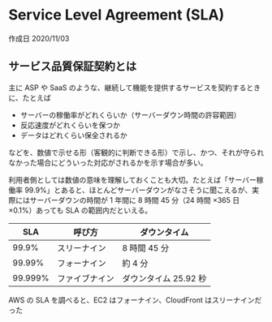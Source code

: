# Service Level Agreement (SLA)

作成日 2020/11/03

## サービス品質保証契約とは

主に ASP や SaaS のような、継続して機能を提供するサービスを契約するときに、たとえば

- サーバーの稼働率がどれくらいか（サーバーダウン時間の許容範囲）
- 反応速度がどれくらいを保つか
- データはどれくらい保全されるか

などを、数値で示せる形（客観的に判断できる形）で示し、かつ、それが守られなかった場合にどういった対応がされるかを示す場合が多い。

利用者側としては数値の意味を理解しておくことも大切。たとえば「サーバー稼働率 99.9%」とあると、ほとんどサーバーダウンがなさそうに聞こえるが、実際にはサーバーダウンの時間が 1 年間に 8 時間 45 分（24 時間 ×365 日 ×0.1%）あっても SLA の範囲内だといえる。

| SLA     | 呼び方         | ダウンタイム          |
| ------- | -------------- | --------------------- |
| 99.9%   | スリーナイン   | 8 時間 45 分          |
| 99.99%  | フォーナイン   | 約 4 分               |
| 99.999% | ファイブナイン | ダウンタイム 25.92 秒 |

AWS の SLA を調べると、EC2 はフォーナイン、CloudFront はスリーナインだった
